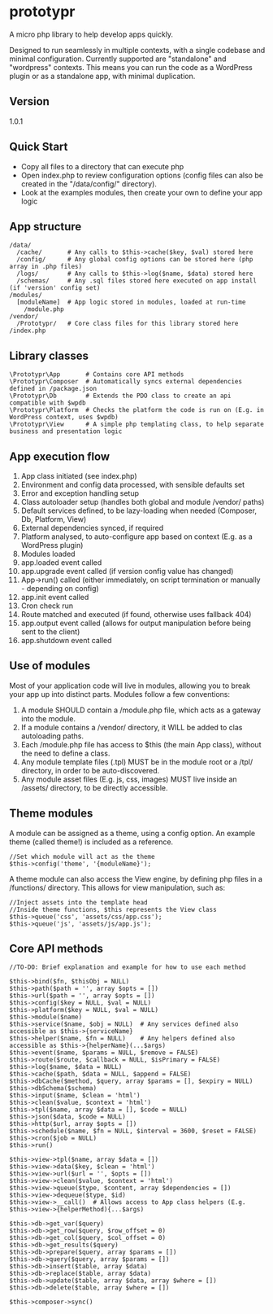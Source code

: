 # prototypr
A micro php library to help develop apps quickly.

Designed to run seamlessly in multiple contexts, with a single codebase and minimal configuration. Currently supported are "standalone" and "wordpress" contexts. This means you can run the code as a WordPress plugin or as a standalone app, with minimal duplication.

## Version
1.0.1

## Quick Start
- Copy all files to a directory that can execute php
- Open index.php to review configuration options (config files can also be created in the "/data/config/" directory).
- Look at the examples modules, then create your own to define your app logic

## App structure

```
/data/
  /cache/       # Any calls to $this->cache($key, $val) stored here
  /config/      # Any global config options can be stored here (php array in .php files)
  /logs/        # Any calls to $this->log($name, $data) stored here
  /schemas/     # Any .sql files stored here executed on app install (if 'version' config set)
/modules/
  [moduleName]  # App logic stored in modules, loaded at run-time
    /module.php
/vendor/
  /Prototypr/   # Core class files for this library stored here
/index.php
```

## Library classes

```
\Prototypr\App       # Contains core API methods
\Prototypr\Composer  # Automatically syncs external dependencies defined in /package.json
\Prototypr\Db        # Extends the PDO class to create an api compatible with $wpdb
\Prototypr\Platform  # Checks the platform the code is run on (E.g. in WordPress context, uses $wpdb)
\Prototypr\View      # A simple php templating class, to help separate business and presentation logic
```

## App execution flow

1. App class initiated (see index.php)
2. Environment and config data processed, with sensible defaults set
3. Error and exception handling setup
4. Class autoloader setup (handles both global and module /vendor/ paths)
5. Default services defined, to be lazy-loading when needed (Composer, Db, Platform, View)
6. External dependencies synced, if required
7. Platform analysed, to auto-configure app based on context (E.g. as a WordPress plugin)
8. Modules loaded
9. app.loaded event called
10. app.upgrade event called (if version config value has changed)
11. App->run() called (either immediately, on script termination or manually - depending on config)
12. app.init event called
13. Cron check run
14. Route matched and executed (if found, otherwise uses fallback 404)
15. app.output event called (allows for output manipulation before being sent to the client)
16. app.shutdown event called

## Use of modules

Most of your application code will live in modules, allowing you to break your app up into distinct parts. Modules follow a few conventions:

1. A module SHOULD contain a /module.php file, which acts as a gateway into the module.
2. If a module contains a /vendor/ directory, it WILL be added to clas autoloading paths.
3. Each /module.php file has access to $this (the main App class), without the need to define a class.
4. Any module template files (.tpl) MUST be in the module root or a /tpl/ directory, in order to be auto-discovered.
5. Any module asset files (E.g. js, css, images) MUST live inside an /assets/ directory, to be directly accessible.

## Theme modules

A module can be assigned as a theme, using a config option. An example theme (called theme!) is included as a reference.
```
//Set which module will act as the theme
$this->config('theme', '{moduleName}');
```

A theme module can also access the View engine, by defining php files in a /functions/ directory. This allows for view manipulation, such as:
```
//Inject assets into the template head
//Inside theme functions, $this represents the View class
$this->queue('css', 'assets/css/app.css');
$this->queue('js', 'assets/js/app.js');
```

## Core API methods

```
//TO-DO: Brief explanation and example for how to use each method

$this->bind($fn, $thisObj = NULL)
$this->path($path = '', array $opts = [])
$this->url($path = '', array $opts = [])
$this->config($key = NULL, $val = NULL)
$this->platform($key = NULL, $val = NULL)
$this->module($name)
$this->service($name, $obj = NULL)  # Any services defined also accessible as $this->{serviceName}
$this->helper($name, $fn = NULL)    # Any helpers defined also accessible as $this->{helperName}(...$args)
$this->event($name, $params = NULL, $remove = FALSE)
$this->route($route, $callback = NULL, $isPrimary = FALSE)
$this->log($name, $data = NULL)
$this->cache($path, $data = NULL, $append = FALSE)
$this->dbCache($method, $query, array $params = [], $expiry = NULL)
$this->dbSchema($schema)
$this->input($name, $clean = 'html')
$this->clean($value, $context = 'html')
$this->tpl($name, array $data = [], $code = NULL)
$this->json($data, $code = NULL)
$this->http($url, array $opts = [])
$this->schedule($name, $fn = NULL, $interval = 3600, $reset = FALSE)
$this->cron($job = NULL)
$this->run()

$this->view->tpl($name, array $data = [])
$this->view->data($key, $clean = 'html')
$this->view->url($url = '', $opts = [])
$this->view->clean($value, $context = 'html')
$this->view->queue($type, $content, array $dependencies = [])
$this->view->dequeue($type, $id)
$this->view->__call()  # Allows access to App class helpers (E.g. $this->view->{helperMethod){...$args)

$this->db->get_var($query)
$this->db->get_row($query, $row_offset = 0)
$this->db->get_col($query, $col_offset = 0)
$this->db->get_results($query)
$this->db->prepare($query, array $params = [])
$this->db->query($query, array $params = [])
$this->db->insert($table, array $data)
$this->db->replace($table, array $data)
$this->db->update($table, array $data, array $where = [])
$this->db->delete($table, array $where = [])

$this->composer->sync()
```
